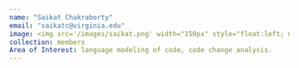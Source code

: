 ```yaml
---
name: "Saikat Chakraborty"
email: "saikatc@virginia.edu"
image: <img src='/images/saikat.png' width="150px" style="float:left; margin:0px 10px 0px 0px;">
collection: members
Area of Interest: language modeling of code, code change analysis. 
---
```

